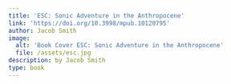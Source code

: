 ```yaml
---
title: 'ESC: Sonic Adventure in the Anthropocene'
link: 'https://doi.org/10.3998/mpub.10120795'
author: Jacob Smith
image:
  alt: 'Book Cover ESC: Sonic Adventure in the Anthropocene'
  file: /assets/esc.jpg
description: by Jacob Smith
type: book
---
```


